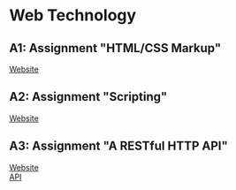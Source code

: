 # Web Technology

## A1: Assignment "HTML/CSS Markup"
[Website](https://web-technology-a1.onrender.com)

## A2: Assignment "Scripting"
[Website](https://web-technology-a2.onrender.com)

## A3: Assignment "A RESTful HTTP API"
[Website](https://web-technology-a3.onrender.com)  
[API](https://web-technology-a3-api.onrender.com)
